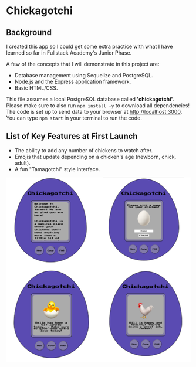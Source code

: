# Chickagotchi

## Background

I created this app so I could get some extra practice with what I have learned so far in Fullstack Academy's Junior Phase.

A few of the concepts that I will demonstrate in this project are:

- Database management using Sequelize and PostgreSQL.
- Node.js and the Express application framework.
- Basic HTML/CSS.

This file assumes a local PostgreSQL database called **'chickagotchi'**. Please make sure to also run `npm install -y` to download all dependencies! The code is set up to send data to your browser at [http://localhost:3000](http://localhost:3000). You can type `npm start` in your terminal to run the code.

## List of Key Features at First Launch

- The ability to add any number of chickens to watch after.
- Emojis that update depending on a chicken's age (newborn, chick, adult).
- A fun "Tamagotchi" style interface.

![Alt text](public/V1_Screenshots.png "Version 1 Screenshots")
